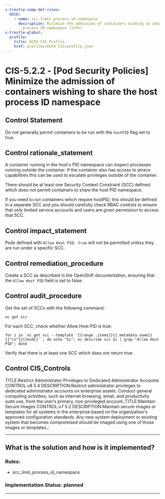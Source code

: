 ```yaml
---
x-trestle-comp-def-rules:
  OSCO:
    - name: scc_limit_process_id_namespace
      description: Minimize the admission of containers wishing to share the host
        process ID namespace (info)
x-trestle-global:
  profile:
    title: OCP4 CIS Profile
    href: profiles/OCP4_CIS/profile.json
---
```


# CIS-5.2.2 - \[Pod Security Policies\] Minimize the admission of containers wishing to share the host process ID namespace

## Control Statement

Do not generally permit containers to be run with the `hostPID` flag set to true.

## Control rationale_statement

A container running in the host's PID namespace can inspect processes running outside the container. If the container also has access to ptrace capabilities this can be used to escalate privileges outside of the container.

There should be at least one Security Context Constraint (SCC) defined which does not permit containers to share the host PID namespace.

If you need to run containers which require hostPID, this should be defined in a separate SCC and you should carefully check RBAC controls to ensure that only limited service accounts and users are given permission to access that SCC.

## Control impact_statement

Pods defined with `Allow Host PID: true` will not be permitted unless they are run under a specific SCC.

## Control remediation_procedure

Create a SCC as described in the OpenShift documentation, ensuring that the `Allow Host PID` field is set to false.

## Control audit_procedure

Get the set of SCCs with the following command:

```
oc get scc
```

For each SCC, check whether Allow Host PID is true:

```
for i in `oc get scc --template '{{range .items}}{{.metadata.name}}{{"\n"}}{{end}}'`; do echo "$i"; oc describe scc $i | grep "Allow Host PID"; done
```

Verify that there is at least one SCC which does not return true.

## Control CIS_Controls

TITLE:Restrict Administrator Privileges to Dedicated Administrator Accounts CONTROL:v8 5.4 DESCRIPTION:Restrict administrator privileges to dedicated administrator accounts on enterprise assets. Conduct general computing activities, such as internet browsing, email, and productivity suite use, from the user’s primary, non-privileged account.;TITLE:Maintain Secure Images CONTROL:v7 5.2 DESCRIPTION:Maintain secure images or templates for all systems in the enterprise based on the organization's approved configuration standards. Any new system deployment or existing system that becomes compromised should be imaged using one of those images or templates.;

______________________________________________________________________

## What is the solution and how is it implemented?

<!-- For implementation status enter one of: implemented, partial, planned, alternative, not-applicable -->

<!-- Note that the list of rules under ### Rules: is read-only and changes will not be captured after assembly to JSON -->

<!-- Add control implementation description here for control: CIS-5.2.2 -->

### Rules:

  - scc_limit_process_id_namespace

### Implementation Status: planned

______________________________________________________________________

